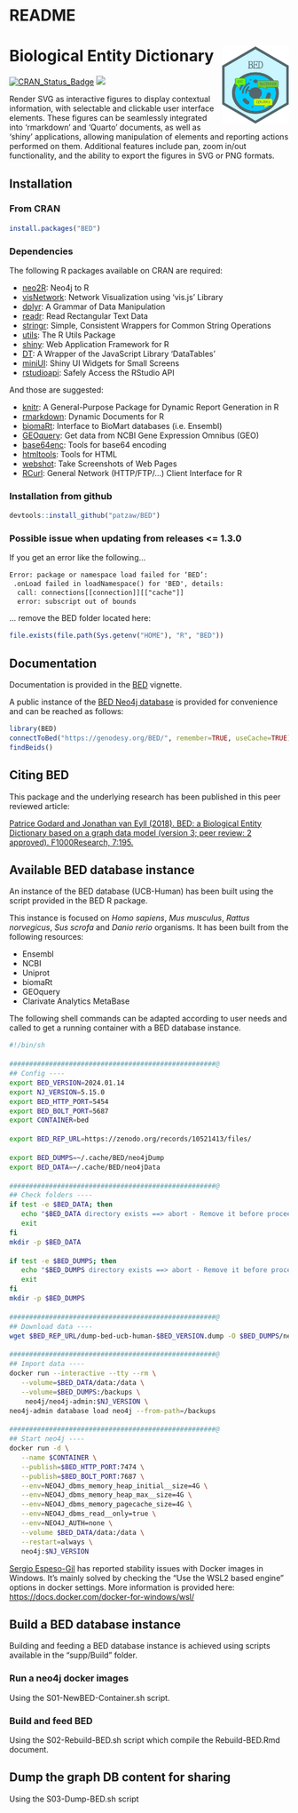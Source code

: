 README
================

# Biological Entity Dictionary <img src="man/figures/BED.png" align="right" alt="" width="120" />

[![CRAN_Status_Badge](http://www.r-pkg.org/badges/version/BED)](https://cran.r-project.org/package=BED)
[![](http://cranlogs.r-pkg.org/badges/BED)](https://cran.r-project.org/package=BED)

Render SVG as interactive figures to display contextual information,
with selectable and clickable user interface elements. These figures can
be seamlessly integrated into ‘rmarkdown’ and ‘Quarto’ documents, as
well as ‘shiny’ applications, allowing manipulation of elements and
reporting actions performed on them. Additional features include pan,
zoom in/out functionality, and the ability to export the figures in SVG
or PNG formats.

<!----------------------------------------------------------------------------->
<!----------------------------------------------------------------------------->

## Installation

### From CRAN

``` r
install.packages("BED")
```

### Dependencies

The following R packages available on CRAN are required:

- [neo2R](https://CRAN.R-project.org/package=neo2R): Neo4j to R
- [visNetwork](https://CRAN.R-project.org/package=visNetwork): Network
  Visualization using ‘vis.js’ Library
- [dplyr](https://CRAN.R-project.org/package=dplyr): A Grammar of Data
  Manipulation
- [readr](https://CRAN.R-project.org/package=readr): Read Rectangular
  Text Data
- [stringr](https://CRAN.R-project.org/package=stringr): Simple,
  Consistent Wrappers for Common String Operations
- [utils](https://CRAN.R-project.org/package=utils): The R Utils Package
- [shiny](https://CRAN.R-project.org/package=shiny): Web Application
  Framework for R
- [DT](https://CRAN.R-project.org/package=DT): A Wrapper of the
  JavaScript Library ‘DataTables’
- [miniUI](https://CRAN.R-project.org/package=miniUI): Shiny UI Widgets
  for Small Screens
- [rstudioapi](https://CRAN.R-project.org/package=rstudioapi): Safely
  Access the RStudio API

And those are suggested:

- [knitr](https://CRAN.R-project.org/package=knitr): A General-Purpose
  Package for Dynamic Report Generation in R
- [rmarkdown](https://CRAN.R-project.org/package=rmarkdown): Dynamic
  Documents for R
- [biomaRt](https://CRAN.R-project.org/package=biomaRt): Interface to
  BioMart databases (i.e. Ensembl)
- [GEOquery](https://CRAN.R-project.org/package=GEOquery): Get data from
  NCBI Gene Expression Omnibus (GEO)
- [base64enc](https://CRAN.R-project.org/package=base64enc): Tools for
  base64 encoding
- [htmltools](https://CRAN.R-project.org/package=htmltools): Tools for
  HTML
- [webshot](https://CRAN.R-project.org/package=webshot): Take
  Screenshots of Web Pages
- [RCurl](https://CRAN.R-project.org/package=RCurl): General Network
  (HTTP/FTP/…) Client Interface for R

### Installation from github

``` r
devtools::install_github("patzaw/BED")
```

### Possible issue when updating from releases \<= 1.3.0

If you get an error like the following…

    Error: package or namespace load failed for ‘BED’:
     .onLoad failed in loadNamespace() for 'BED', details:
      call: connections[[connection]][["cache"]]
      error: subscript out of bounds

… remove the BED folder located here:

``` r
file.exists(file.path(Sys.getenv("HOME"), "R", "BED"))
```

<!----------------------------------------------------------------------------->
<!----------------------------------------------------------------------------->

## Documentation

Documentation is provided in the
[BED](https://patzaw.github.io/BED/articles/BED.html) vignette.

A public instance of the [BED Neo4j database](#bed_db) is provided for
convenience and can be reached as follows:

``` r
library(BED)
connectToBed("https://genodesy.org/BED/", remember=TRUE, useCache=TRUE)
findBeids()
```

<!----------------------------------------------------------------------------->
<!----------------------------------------------------------------------------->

## Citing BED

This package and the underlying research has been published in this peer
reviewed article:

<a href="https://doi.org/10.12688/f1000research.13925.3" target="_blank">
Patrice Godard and Jonathan van Eyll (2018). BED: a Biological Entity
Dictionary based on a graph data model (version 3; peer review: 2
approved). F1000Research, 7:195. </a>

<!----------------------------------------------------------------------------->
<!----------------------------------------------------------------------------->

## Available BED database instance

An instance of the BED database (UCB-Human) has been built using the
script provided in the BED R package.

This instance is focused on *Homo sapiens*, *Mus musculus*, *Rattus
norvegicus*, *Sus scrofa* and *Danio rerio* organisms. It has been built
from the following resources:

- Ensembl
- NCBI
- Uniprot
- biomaRt
- GEOquery
- Clarivate Analytics MetaBase

The following shell commands can be adapted according to user needs and
called to get a running container with a BED database instance.

``` sh
#!/bin/sh

####################################################@
## Config ----
export BED_VERSION=2024.01.14
export NJ_VERSION=5.15.0
export BED_HTTP_PORT=5454
export BED_BOLT_PORT=5687
export CONTAINER=bed

export BED_REP_URL=https://zenodo.org/records/10521413/files/

export BED_DUMPS=~/.cache/BED/neo4jDump
export BED_DATA=~/.cache/BED/neo4jData

####################################################@
## Check folders ----
if test -e $BED_DATA; then
   echo "$BED_DATA directory exists ==> abort - Remove it before proceeding" >&2
   exit
fi
mkdir -p $BED_DATA

if test -e $BED_DUMPS; then
   echo "$BED_DUMPS directory exists ==> abort - Remove it before proceeding" >&2
   exit
fi
mkdir -p $BED_DUMPS

####################################################@
## Download data ----
wget $BED_REP_URL/dump-bed-ucb-human-$BED_VERSION.dump -O $BED_DUMPS/neo4j.dump

####################################################@
## Import data ----
docker run --interactive --tty --rm \
   --volume=$BED_DATA/data:/data \
   --volume=$BED_DUMPS:/backups \
    neo4j/neo4j-admin:$NJ_VERSION \
neo4j-admin database load neo4j --from-path=/backups

####################################################@
## Start neo4j ----
docker run -d \
   --name $CONTAINER \
   --publish=$BED_HTTP_PORT:7474 \
   --publish=$BED_BOLT_PORT:7687 \
   --env=NEO4J_dbms_memory_heap_initial__size=4G \
   --env=NEO4J_dbms_memory_heap_max__size=4G \
   --env=NEO4J_dbms_memory_pagecache_size=4G \
   --env=NEO4J_dbms_read__only=true \
   --env=NEO4J_AUTH=none \
   --volume $BED_DATA/data:/data \
   --restart=always \
   neo4j:$NJ_VERSION
```

[Sergio Espeso-Gil](https://github.com/sespesogil) has reported
stability issues with Docker images in Windows. It’s mainly solved by
checking the “Use the WSL2 based engine” options in docker settings.
More information is provided here:
<https://docs.docker.com/docker-for-windows/wsl/>

<!----------------------------------------------------------------------------->
<!----------------------------------------------------------------------------->

## Build a BED database instance

Building and feeding a BED database instance is achieved using scripts
available in the “supp/Build” folder.

### Run a neo4j docker images

Using the S01-NewBED-Container.sh script.

### Build and feed BED

Using the S02-Rebuild-BED.sh script which compile the Rebuild-BED.Rmd
document.

## Dump the graph DB content for sharing

Using the S03-Dump-BED.sh script
